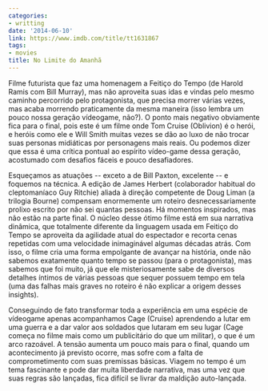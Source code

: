 ```yaml
---
categories:
- writting
date: '2014-06-10'
link: https://www.imdb.com/title/tt1631867
tags:
- movies
title: No Limite do Amanhã
---
```


Filme futurista que faz uma homenagem a Feitiço do Tempo (de Harold Ramis com Bill Murray), mas não aproveita suas idas e vindas pelo mesmo caminho percorrido pelo protagonista, que precisa morrer várias vezes, mas acaba morrendo praticamente da mesma maneira (isso lembra um pouco nossa geração vídeogame, não?). O ponto mais negativo obviamente fica para o final, pois este é um filme onde Tom Cruise (Oblivion) é o herói, e heróis como ele e Will Smith muitas vezes se dão ao luxo de não trocar suas personas midiáticas por personagens mais reais. Ou podemos dizer que essa é uma crítica pontual ao espírito vídeo-game dessa geração, acostumado com desafios fáceis e pouco desafiadores.

Esqueçamos as atuações -- exceto a de Bill Paxton, excelente -- e foquemos na técnica. A edição de James Herbert (colaborador habitual do cleptomaníaco Guy Ritchie) aliada à direção competente de Doug Liman (a trilogia Bourne) compensam enormemente um roteiro desnecessariamente prolixo escrito por não sei quantas pessoas. Há momentos inspirados, mas não estão na parte final. O núcleo desse ótimo filme está em sua narrativa dinâmica, que totalmente diferente da linguagem usada em Feitiço do Tempo se aproveita da agilidade atual do espectador e recorta cenas repetidas com uma velocidade inimaginável algumas décadas atrás. Com isso, o filme cria uma forma empolgante de avançar na história, onde não sabemos exatamente quanto tempo se passou (para o protagonista), mas sabemos que foi muito, já que ele misteriosamente sabe de diversos detalhes íntimos de várias pessoas que sequer possuem tempo em tela (uma das falhas mais graves no roteiro é não explicar a origem desses insights).

Conseguindo de fato transformar toda a experiência em uma espécie de vídeogame apenas acompanhamos Cage (Cruise) aprendendo a lutar em uma guerra e a dar valor aos soldados que lutaram em seu lugar (Cage começa no filme mais como um publicitário do que um militar), o que é um arco razoável. A tensão aumenta um pouco mais para o final, quando um acontecimento já previsto ocorre, mas sofre com a falta de comprometimento com suas premissas básicas. Viagem no tempo é um tema fascinante e pode dar muita liberdade narrativa, mas uma vez que suas regras são lançadas, fica difícil se livrar da maldição auto-lançada.